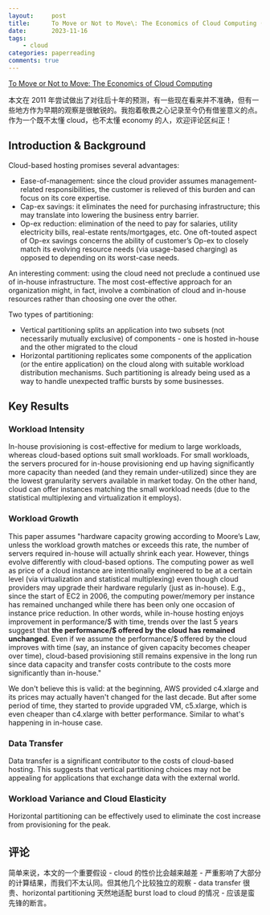 ```yaml
---
layout:     post
title:      To Move or Not to Move\: The Economics of Cloud Computing (HotCloud 11) 论文阅读
date:       2023-11-16
tags:
    - cloud
categories: paperreading
comments: true
---
```


[To Move or Not to Move: The Economics of Cloud Computing](https://www.usenix.org/legacy/event/hotcloud11/tech/final_files/Tak.pdf)

本文在 2011 年尝试做出了对往后十年的预测，有一些现在看来并不准确，但有一些地方作为早期的观察是很敏锐的。我抱着敬畏之心记录至今仍有借鉴意义的点。作为一个既不太懂 cloud，也不太懂 economy 的人，欢迎评论区纠正！

## Introduction & Background

Cloud-based hosting promises several advantages:

- Ease-of-management: since the cloud provider assumes management-related responsibilities,
the customer is relieved of this burden and can focus on its core expertise.
- Cap-ex savings: it eliminates the need for purchasing infrastructure; this may translate
into lowering the business entry barrier.
- Op-ex reduction: elimination of the need to pay for salaries, utility electricity bills, real-estate rents/mortgages, etc. One oft-touted aspect of Op-ex savings concerns the ability of customer’s Op-ex to closely match its evolving resource needs (via usage-based charging) as opposed to depending on its worst-case needs.

An interesting comment: using the cloud need not preclude a continued use of in-house infrastructure. The most cost-effective approach for an organization might, in fact, involve a combination of cloud and in-house resources rather than choosing one over the
other.

Two types of partitioning:

- Vertical partitioning splits an application into two subsets (not necessarily mutually exclusive) of components - one is hosted in-house and the other migrated to the cloud
- Horizontal partitioning replicates some components of the application (or the entire application) on the cloud along with suitable workload distribution mechanisms. Such partitioning is already being used as a way to handle unexpected traffic bursts by some businesses.

## Key Results

### Workload Intensity

In-house provisioning is cost-effective for medium to large workloads, whereas cloud-based options suit small workloads. For small workloads, the servers procured for
in-house provisioning end up having significantly more capacity than needed (and they remain under-utilized) since they are the lowest granularity servers available in market today. On the other hand, cloud can offer instances matching the small workload needs (due to the statistical multiplexing and virtualization it employs).

### Workload Growth

This paper assumes "hardware capacity growing according to Moore’s Law, unless the workload growth matches or exceeds this rate, the number of servers required in-house will actually shrink each year. However, things evolve differently with cloud-based options. The computing power as well as price of a cloud instance are intentionally engineered to be at a certain level (via virtualization and statistical multiplexing) even though cloud providers may upgrade their hardware regularly (just as in-house). E.g., since
the start of EC2 in 2006, the computing power/memory per instance has remained unchanged while there has been only one occasion of instance price reduction. In other words, while in-house hosting enjoys improvement in performance/$ with time, trends over the last 5 years suggest that **the performance/$ offered by the cloud has remained unchanged**. Even if we assume the performance/$ offered by the cloud improves with time (say, an instance of given capacity becomes cheaper over time), cloud-based provisioning still remains expensive in the long run since data capacity and transfer costs contribute to the costs more significantly than in-house."

We don't believe this is valid: at the beginning, AWS provided c4.xlarge and its prices may actually haven't changed for the last decade. But after some period of time, they started to provide upgraded VM, c5.xlarge, which is even cheaper than c4.xlarge with better performance. Similar to what's happening in in-house case.

### Data Transfer

Data transfer is a significant contributor to the costs of cloud-based hosting. This suggests that vertical partitioning choices may not be appealing for applications that
exchange data with the external world.

### Workload Variance and Cloud Elasticity

Horizontal partitioning can be effectively used to eliminate the cost increase from provisioning for the peak.

## 评论

简单来说，本文的一个重要假设 - cloud 的性价比会越来越差 - 严重影响了大部分的计算结果，而我们不太认同。但其他几个比较独立的观察 - data transfer 很贵、horizontal partitioning 天然地适配 burst load to cloud 的情况 - 应该是蛮先锋的断言。